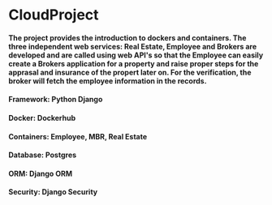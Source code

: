# CloudProject

#### The project provides the introduction to dockers and containers. The three independent web services: Real Estate, Employee and Brokers are developed and are called using web API's so that the Employee can easily create a Brokers application for a property and raise proper steps for the apprasal and insurance of the propert later on. For the verification, the broker will fetch the employee information in the records.

#### Framework: Python Django
#### Docker: Dockerhub
#### Containers: Employee, MBR, Real Estate
#### Database: Postgres
#### ORM: Django ORM
#### Security: Django Security
